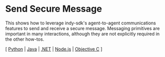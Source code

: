 # Send Secure Message

This shows how to leverage indy-sdk's agent-to-agent communications
features to send and receive a secure message. Messaging primitives
are important in many interactions, although they are not explicitly
required in the other how-tos.

[ [Python](python/README.md) | [Java](java/README.md) | [.NET](dotnet/README.md) | [Node.js](node/README.md) | [Objective C](objectivec/README.md) ]
